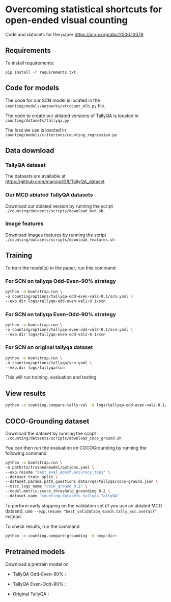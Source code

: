 # Overcoming statistical shortcuts for open-ended visual counting

Code and datasets for the paper https://arxiv.org/abs/2006.10079


## Requirements

To install requirements:

```setup
pip install -r requirements.txt
```

## Code for models

The code for our SCN model is located in the `counting/models/networks/attcount_mlb.py` file.

The code to create our ablated versions of TallyQA is located in `counting/datasets/tallyqa.py`

The loss we use is loacted in `counting/models/criterions/counting_regression.py`

## Data download

### TallyQA dataset

The datasets are available at https://github.com/manoja328/TallyQA_dataset

### Our MCD ablated TallyQA datasets

Download our ablated version by running the script `./counting/datasets/scripts/download_mcd.sh`

### Image features

Download images features by running the script `./counting/datasets/scripts/download_features.sh`

## Training

To train the model(s) in the paper, run this command:

### For SCN on tallyqa Odd-Even-90% strategy

```bash
python -m bootstrap.run \
-o counting/options/tallyqa-odd-even-val2-0.1/scn.yaml \
--exp.dir logs/tallyqa-odd-even-val2-0.1/scn
```

### For SCN on tallyqa Even-Odd-90% strategy


```bash
python -m bootstrap.run \
-o counting/options/tallyqa-even-odd-val2-0.1/scn.yaml \
--exp.dir logs/tallyqa-even-odd-val2-0.1/scn
```

### For SCN on original tallyqa dataset

```bash
python -m bootstrap.run \
-o counting/options/tallyqa/scn.yaml \
--exp.dir logs/tallyqa/scn
```

This will run training, evaluation and testing.

##  View results

```bash
python -m counting.compare-tally-val -d logs/tallyqa-odd-even-val2-0.1/scn logs/tallyqa-even-odd-val2-0.1/scn logs/tallyqa/scn
```

## COCO-Grounding dataset

Download the dataset by running the script `./counting/datasets/scripts/download_coco_ground.sh`

You can then run the evaluation on COCOGrounding by running the following command


```bash
python -m bootstrap.run \
-o path/to/trained/model/options.yaml \
--exp.resume "best_eval_epoch.accuracy_top1" \
--dataset.train_split \
--dataset.params.path_questions data/vqa/tallyqa/coco-ground.json \
--misc.logs_name "coco_ground_0.2" \
--model.metric.score_threshold_grounding 0.2 \
--dataset.name "counting.datasets.tallyqa.TallyQA"
```

To perform early stopping on the validation set (if you use an ablated MCD dataset), use `--exp.resume "best_validation_epoch.tally_acc.overall"` instead.

To check results, run the command

```bash
python -m counting.compare-grounding -d <exp-dir>
```


## Pretrained models

Download a pretrain model on 

- TallyQA Odd-Even-90\% : 

- TallyQA Even-Odd-90\% : 

- Original TallyQA : 
